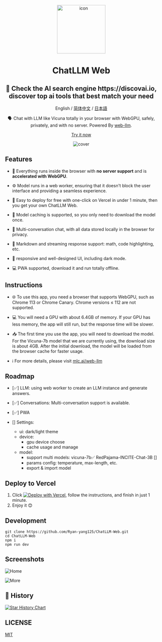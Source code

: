 <div align="center">
<img src="./docs/images/icon.jpg" alt="icon" height="160"/>

<h1 align="center">ChatLLM Web</h1>
<h2 align="center">🚀 Check the AI search engine https://discovai.io, discover top ai tools that best match your need</h2>

English / [简体中文](./docs/README_CN.md) / [日本語](./docs/README_JA.md)

🗣️ Chat with LLM like Vicuna totally in your browser with WebGPU, safely, privately, and with no server. Powered By [web-llm](https://github.com/mlc-ai/web-llm).

[Try it now](https://chat-llm-web.vercel.app)

![cover](./docs/images/cover.png)

</div>

## Features

- 🤖 Everything runs inside the browser with **no server support** and is **accelerated with WebGPU**.

- ⚙️ Model runs in a web worker, ensuring that it doesn't block the user interface and providing a seamless experience.

- 🚀 Easy to deploy for free with one-click on Vercel in under 1 minute, then you get your own ChatLLM Web.

- 💾 Model caching is supported, so you only need to download the model once.

- 💬 Multi-conversation chat, with all data stored locally in the browser for privacy.

- 📝 Markdown and streaming response support: math, code highlighting, etc.

- 🎨 responsive and well-designed UI, including dark mode.

- 💻 PWA supported, download it and run totally offline.

## Instructions

- 🌐 To use this app, you need a browser that supports WebGPU, such as Chrome 113 or Chrome Canary. Chrome versions ≤ 112 are not supported.

- 💻 You will need a GPU with about 6.4GB of memory. If your GPU has less memory, the app will still run, but the response time will be slower.

- 📥 The first time you use the app, you will need to download the model. For the Vicuna-7b model that we are currently using, the download size is about 4GB. After the initial download, the model will be loaded from the browser cache for faster usage.

- ℹ️ For more details, please visit [mlc.ai/web-llm](https://mlc.ai/web-llm/)

## Roadmap

- [✅] LLM: using web worker to create an LLM instance and generate answers.

- [✅] Conversations: Multi-conversation support is available.

- [✅] PWA

- [] Settings:
  - ui: dark/light theme
  - device:
    - gpu device choose
    - cache usage and manage
  - model:
    - support multi models: vicuna-7b✅ RedPajama-INCITE-Chat-3B []
    - params config: temperature, max-length, etc.
    - export & import model

## Deploy to Vercel

1. Click
   [![Deploy with Vercel](https://vercel.com/button)](https://vercel.com/new/clone?repository-url=https%3A%2F%2Fgithub.com%2FRyan-yang125%2FChatLLM-Web&project-name=chat-llm-web&repository-name=ChatLLM-Web), follow the instructions, and finish in just 1 minute.
2. Enjoy it 😊

## Development

```shell
git clone https://github.com/Ryan-yang125/ChatLLM-Web.git
cd ChatLLM-Web
npm i
npm run dev
```

## Screenshots

![Home](./docs/images/home.png)

![More](./docs/images/mobile.png)

## 🌟 History
[![Star History Chart](https://api.star-history.com/svg?repos=Ryan-yang125/ChatLLM-Web&type=Date)](https://star-history.com/#Ryan-yang125/ChatLLM-Web&Date)

## LICENSE

[MIT](./LICENSE)
